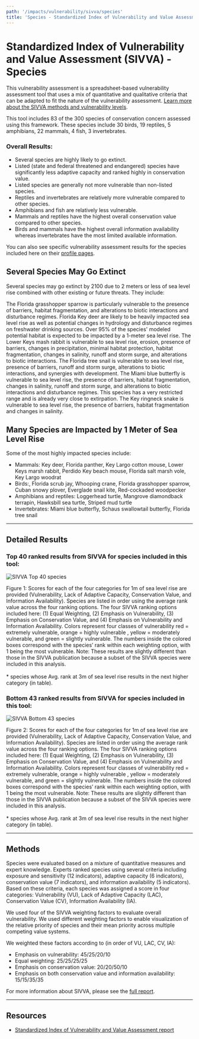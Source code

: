 ```yaml
---
path: '/impacts/vulnerability/sivva/species'
title: 'Species - Standardized Index of Vulnerability and Value Assessment'
---
```


# Standardized Index of Vulnerability and Value Assessment (SIVVA) - Species

This vulnerability assessment is a spreadsheet-based vulnerability assessment tool that uses a mix of quantitative and qualitative criteria that can be adapted to fit the nature of the vulnerability assessment. [Learn more about the SIVVA methods and vulnerability levels](#Methods).

This tool includes 83 of the 300 species of conservation concern assessed using this framework. These species include 30 birds, 19 reptiles, 5 amphibians, 22 mammals, 4 fish, 3 invertebrates.

### Overall Results:

- Several species are highly likely to go extinct.
- Listed (state and federal threatened and endangered) species have significantly less adaptive capacity and ranked highly in conservation value.
- Listed species are generally not more vulnerable than non-listed species.
- Reptiles and invertebrates are relatively more vulnerable compared to other species.
- Amphibians and fish are relatively less vulnerable.
- Mammals and reptiles have the highest overall conservation value compared to other species.
- Birds and mammals have the highest overall information availability whereas invertebrates have the most limited available information.

You can also see specific vulnerability assessment results for the species included here on their [profile pages](/species).

## Several Species May Go Extinct

Several species may go extinct by 2100 due to 2 meters or less of sea level rise combined with other existing or future threats. They include:

<profile-snippet id="118">
The Florida grasshopper sparrow is particularly vulnerable to the presence of barriers, habitat fragmentation, and alterations to biotic interactions and disturbance regimes.
</profile-snippet>

<profile-snippet id="119">
Florida Key deer are likely to be heavily impacted sea level rise as well as potential changes in hydrology and disturbance regimes on freshwater drinking sources. Over 95% of the species' modeled potential habitat is expected to be impacted by a 1-meter sea level rise. 
</profile-snippet>

<profile-snippet id="136">
The Lower Keys mash rabbit is vulnerable to sea level rise, erosion, presence of barriers, changes in precipitation, minimal habitat protection, habitat fragmentation, changes in salinity, runoff and storm surge, and alterations to biotic interactions.
</profile-snippet>

<profile-snippet id="207">
The Florida tree snail is vulnerable to sea level rise, presence of barriers, runoff and storm surge, alterations to biotic interactions, and synergies with development.
</profile-snippet>

<profile-snippet id="222">
The Miami blue butterfly is vulnerable to sea level rise, the presence of barriers, habitat fragmentation, changes in salinity, runoff and storm surge, and alterations to biotic interactions and disturbance regimes. This species has a very restricted range and is already very close to extirpation.
</profile-snippet>

<profile-snippet id="213">
The Key ringneck snake is vulnerable to sea level rise, the presence of barriers, habitat fragmentation and changes in salinity.
</profile-snippet>

## Many Species are Impacted by 1 Meter of Sea Level Rise

Some of the most highly impacted species include:

- Mammals: Key deer, Florida panther, Key Largo cotton mouse, Lower Keys marsh rabbit, Perdido Key beach mouse, Florida salt marsh vole, Key Largo woodrat
- Birds:, Florida scrub jay, Whooping crane, Florida grasshopper sparrow, Cuban snowy plover, Everglade snail kite, Red-cockaded woodpecker
- Amphibians and reptiles: Loggerhead turtle, Mangrove diamondback terrapin, Hawksbill sea turtle, Striped mud turtle
- Invertebrates: Miami blue butterfly, Schaus swallowtail butterfly, Florida tree snail

<hr />

## Detailed Results

### Top 40 ranked results from SIVVA for species included in this tool:

![SIVVA Top 40 species](sivva-top-40.png)

<figcaption class="left">Figure 1: Scores for each of the four categories for 1m of sea level rise are provided (Vulnerability, Lack of Adaptive Capacity, Conservation Value, and Information Availability).  Species are listed in order using the average rank value across the four ranking options. The four SIVVA ranking options included here: (1) Equal Weighting, (2) Emphasis on Vulnerability, (3) Emphasis on Conservation Value, and (4) Emphasis on Vulnerability and Information Availability.  Colors represent four classes of vulnerability red = extremely vulnerable, orange = highly vulnerable , yellow = moderately vulnerable, and green = slightly vulnerable. The numbers inside the colored boxes correspond with the species’ rank within each weighting option, with 1 being the most vulnerable.  Note: These results are slightly different than those in the SIVVA publication because a subset of the SIVVA species were included in this analysis.
<br/>
<br/>
* species whose Avg. rank at 3m of sea level rise results in the next higher category (in table).
</figcaption>

### Bottom 43 ranked results from SIVVA for species included in this tool:

![SIVVA Bottom 43 species](sivva-bottom-43.png)

<figcaption class="left">Figure 2: Scores for each of the four categories for 1m of sea level rise are provided (Vulnerability, Lack of Adaptive Capacity, Conservation Value, and Information Availability).  Species are listed in order using the average rank value across the four ranking options. The four SIVVA ranking options included here: (1) Equal Weighting, (2) Emphasis on Vulnerability, (3) Emphasis on Conservation Value, and (4) Emphasis on Vulnerability and Information Availability.  Colors represent four classes of vulnerability red = extremely vulnerable, orange = highly vulnerable , yellow = moderately vulnerable, and green = slightly vulnerable. The numbers inside the colored boxes correspond with the species’ rank within each weighting option, with 1 being the most vulnerable. Note: These results are slightly different than those in the SIVVA publication because a subset of the SIVVA species were included in this analysis.
<br/>
<br/>
* species whose Avg. rank at 3m of sea level rise results in the next higher category (in table).
</figcaption>

<hr id="Methods"></hr>

## Methods

Species were evaluated based on a mixture of quantitative measures and expert knowledge. Experts ranked species using several criteria including exposure and sensitivity (12 indicators), adaptive capacity (6 indicators), conservation value (7 indicators), and information availability (5 indicators). Based on these criteria, each species was assigned a score in four categories: Vulnerability (VU), Lack of Adaptive Capacity (LAC), Conservation Value (CV), Information Availability (IA).

We used four of the SIVVA weighting factors to evaluate overall vulnerability. We used different weighting factors to enable visualization of the relative priority of species and their mean priority across multiple competing value systems.

We weighted these factors according to (in order of VU, LAC, CV, IA):

- Emphasis on vulnerability: 45/25/20/10
- Equal weighting: 25/25/25/25
- Emphasis on conservation value: 20/20/50/10
- Emphasis on both conservation value and information availability: 15/15/35/35

For more information about SIVVA, please see the [full report](/impacts/resources#REECE).

---

## Resources

- [Standardized Index of Vulnerability and Value Assessment report](/impacts/resources#REECE)
